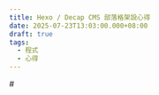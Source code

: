 ```yaml
---
title: Hexo / Decap CMS 部落格架設心得
date: 2025-07-23T13:03:00.000+08:00
draft: true
tags:
  - 程式
  - 心得
---
```

\#
